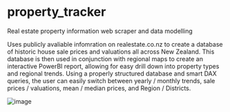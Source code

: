 # property_tracker
Real estate property information web scraper and data modelling

Uses publicly avaliable infomration on realestate.co.nz to create a database of historic house sale prices and valuations all across New Zealand.
This database is then used in conjunction with regional maps to create an interactive PowerBI report, allowing for easy drill down into property types and regional trends.
Using a properly structured database and smart DAX queries, the user can easily switch between yearly / monthly trends, sale prices / valuations, mean / median prices, and Region / Districts.

![image](https://github.com/user-attachments/assets/adb6d5db-806c-4720-a748-68279aa5119e)
